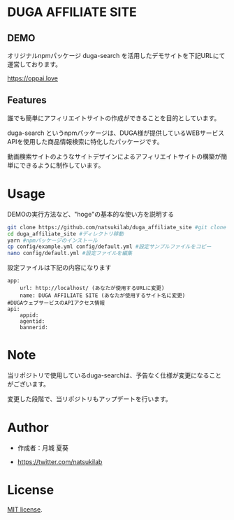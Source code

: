# DUGA AFFILIATE SITE

## DEMO

オリジナルnpmパッケージ duga-search を活用したデモサイトを下記URLにて運営しております。

https://oppai.love

## Features

誰でも簡単にアフィリエイトサイトの作成ができることを目的としています。

duga-search というnpmパッケージは、DUGA様が提供しているWEBサービスAPIを使用した商品情報検索に特化したパッケージです。

動画検索サイトのようなサイトデザインによるアフィリエイトサイトの構築が簡単にできるように制作しています。

# Usage

DEMOの実行方法など、"hoge"の基本的な使い方を説明する

```bash
git clone https://github.com/natsukilab/duga_affiliate_site #git clone
cd duga_affiliate_site #ディレクトリ移動
yarn #npmパッケージのインストール
cp config/example.yml config/default.yml #設定サンプルファイルをコピー
nano config/default.yml #設定ファイルを編集
```

設定ファイルは下記の内容になります

```
app:
    url: http://localhost/ (あなたが使用するURLに変更)
    name: DUGA AFFILIATE SITE (あなたが使用するサイト名に変更)
#DUGAウェブサービスのAPIアクセス情報
api:
    appid: 
    agentid: 
    bannerid:
```

# Note

当リポジトリで使用しているduga-searchは、予告なく仕様が変更になることがございます。

変更した段階で、当リポジトリもアップデートを行います。

# Author

* 作成者：月城 夏葵

* https://twitter.com/natsukilab

# License

[MIT license](https://en.wikipedia.org/wiki/MIT_License).